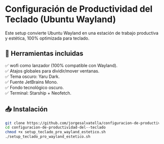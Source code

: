 # Configuración de Productividad del Teclado (Ubuntu Wayland)

Este setup convierte Ubuntu Wayland en una estación de trabajo productiva y estética, 100% optimizada para teclado.

## 🧰 Herramientas incluidas
✅ wofi como lanzador (100% compatible con Wayland).  
✅ Atajos globales para dividir/mover ventanas.  
✅ Tema oscuro: Yaru Dark.  
✅ Fuente JetBrains Mono.  
✅ Fondo tecnológico oscuro.  
✅ Terminal: Starship + Neofetch.

## 📥 Instalación
```bash
git clone https://github.com/jorgesalvatella/configuracion-de-productividad-del--teclado.git
cd configuracion-de-productividad-del--teclado
chmod +x setup_teclado_pro_wayland_estetico.sh
./setup_teclado_pro_wayland_estetico.sh
